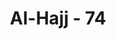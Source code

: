 ---
title: "Al-Hajj - 74"
no: 74
arabic_no: ٧٤
ayah: مَا قَدَرُوا اللّٰهَ حَقَّ قَدْرِهٖۗ اِنَّ اللّٰهَ لَقَوِيٌّ عَزِيْزٌ 
translation: "Mereka tidak mengagungkan Allah dengan sebenar-benarnya. Sungguh, Allah Mahakuat, Mahaperkasa."
tafsir: "Orang-orang musyrik mengaku bahwa mereka menyembah berhala atau patung itu adalah untuk mendekatkan diri kepada Allah. Tetapi pengakuan mereka itu dibantah Allah bahwa cara yang mereka lakukan itu, tidak saja menghina Allah, bahkan menganggap bahwa Allah tidak dapat langsung menerima permohonan dan mengabulkan doa hamba-hamba-Nya, sehingga perlu adanya sesuatu yang membantunya sebagai perantara.\n\nSungguh Allah yang berhak disembah itu Mahakuat dan Kuasa, Maha Perkasa, tidak ada sesuatu pun yang dapat mengalahkan-Nya. Dia berbuat menurut yang dikehendaki-Nya, tidak seperti patung yang disembah oleh orang-orang musyrik itu, yang tidak dapat merebut kembali, benda yang telah direbut lalat daripadanya. Allah berfirman:\n\nSungguh Allah, Dialah Pemberi rezeki Yang Mempunyai Kekuatan lagi Sangat Kokoh. (adz-dzariyat/51: 58)"
---